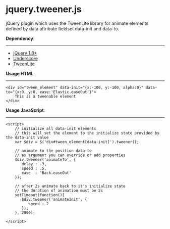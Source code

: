 jquery.tweener.js
=================

jQuery plugin which uses the TweenLite library for animate elements defined by 
data attribute fieldset data-init and data-to.

**Dependency**:
___________
  * <a href="http://jquery.com/" target="_blank" title="jQuery">jQuery 1.8+</a>
  * <a href="http://underscorejs.org/" target="_blank" title="Underscore">Underscore</a>
  * <a href="http://www.greensock.com/tweenlite/" target="_blank" title="TweenLite">TweenLite</a>


**Usage HTML**:
__________
    <div id="tween_element" data-init="{x:-100, y:-100, alpha:0}" data-to="{x:0, y:0, ease:'Elastic.easeOut'}">
        This is a tweenable element
    </div>


**Usage JavaScript**:
________________
    <script>
        // initialize all data-init elements
        // this will set the element to the initialize state provided by the data-init value
        var $div = $('div#tween_element[data-init]').tweener();
       
        // animate to the position data-to
        // as argument you can override or add properties
        $div.tweener('animateTo', {
           delay : .3,
           speed : .5,
           ease  : 'Back.easeOut'
        });
        
        // after 2s animate back to it's initialize state
        // the duration of animation must be 2s
        setTimeout(function(){
           $div.tweener('animateInit', {
              speed : 2
           });
        }, 2000);
        
    </script>
